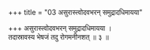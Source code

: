 +++
title = "03 असुरास्त्वोदवभरन् समुद्रादधिमायया"

+++
असुरास्त्वोदवभरन् समुद्रादधिमायया ।  
तदास्रावस्य भेषजं तदु रोगमनीनशत् ॥ ३ ॥